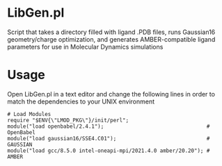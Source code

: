 # LibGen.pl
Script that takes a directory filled with ligand .PDB files, runs Gaussian16 geometry/charge optimization, and generates AMBER-compatible ligand parameters for use in Molecular Dynamics simulations

# Usage
Open LibGen.pl in a text editor and change the following lines in order to match the dependencies to your UNIX environment
```
# Load Modules
require "$ENV{\"LMOD_PKG\"}/init/perl";
module("load openbabel/2.4.1");                                 # OpenBabel
module("load gaussian16/SSE4.C01");                             # GAUSSIAN
module("load gcc/8.5.0 intel-oneapi-mpi/2021.4.0 amber/20.20"); # AMBER
